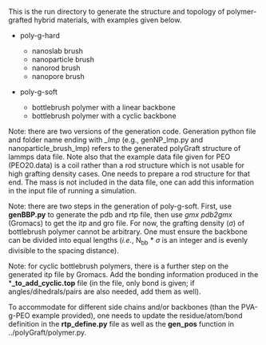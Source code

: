 This is the run directory to generate the structure and topology of polymer-grafted hybrid materials, with examples given below.
- poly-g-hard
  - nanoslab brush
  - nanoparticle brush
  - nanorod brush
  - nanopore brush

    
- poly-g-soft
  - bottlebrush polymer with a linear backbone
  - bottlebrush polymer with a cyclic backbone

Note: there are two versions of the generation code. Generation python file and folder name ending with *_lmp* (e.g., genNP_lmp.py and nanoparticle_brush_lmp) refers to the generated polyGraft structure of lammps data file. Note also that the example data file given for PEO (PEO20.data) is a coil rather than a rod structure which is not usable for high grafting density cases. One needs to prepare a rod structure for that end. The mass is not included in the data file, one can add this information in the input file of running a simulation.

Note: there are two steps in the generation of poly-g-soft. First, use **genBBP.py** to generate the pdb and rtp file, then use _gmx pdb2gmx_ (Gromacs) to get the itp and gro file. For now, the grafting density ($\sigma$) of bottlebrush polymer cannot be arbitrary. One must ensure the backbone can be divided into equal lengths (_i.e._, N<sub>bb</sub> * $\sigma$ is an integer and is evenly divisible to the spacing distance).

Note: for cyclic bottlebrush polymers, there is a further step on the generated itp file by Gromacs. Add the bonding information produced in the ***_to_add_cyclic.top** file (in the file, only bond is given; if angles/dihedrals/pairs are also needed, add them as well).

To accommodate for different side chains and/or backbones (than the PVA-g-PEO example provided), one needs to update the residue/atom/bond definition in the **rtp_define.py** file as well as the **gen_pos** function in ../polyGraft/polymer.py. 
